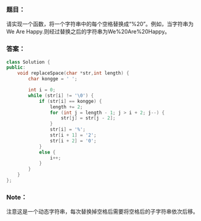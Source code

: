 ### 题目：
请实现一个函数，将一个字符串中的每个空格替换成“%20”。例如，当字符串为We Are Happy.则经过替换之后的字符串为We%20Are%20Happy。
### 答案：
```C++
class Solution {
public:
	void replaceSpace(char *str,int length) {
		char kongge = ' ';

		int i = 0;
		while (str[i] != '\0') {
			if (str[i] == kongge) {
				length += 2;
				for (int j = length - 1; j > i + 2; j--) {
					str[j] = str[j - 2];
				}
				str[i] = '%';
				str[i + 1] = '2';
				str[i + 2] = '0';
			}
			else {
				i++;
			}
		}
	}
};
```
### Note：
注意这是一个动态字符串，每次替换掉空格后需要将空格后的子字符串依次后移。

